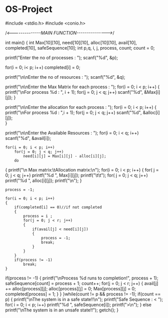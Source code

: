 
# OS-Project
#include <stdio.h>
#include <conio.h>

/*<--------------MAIN FUNCTION--------------->*/ 

int main()
{
int Max[10][10], need[10][10], alloc[10][10], avail[10], completed[10], safeSequence[10];
int p,q, i, j, process, count;
count = 0;

printf("Enter the no of processes : ");
scanf("%d", &p);

for(i = 0; i< p; i++)
	completed[i] = 0;

printf("\n\nEnter the no of resources : ");
scanf("%d", &q);

printf("\n\nEnter the Max Matrix for each process : ");
for(i = 0; i < p; i++)
{
	printf("\nFor process %d : ", i + 1);
	for(j = 0; j < q; j++)
		scanf("%d", &Max[i][j]);
}

printf("\n\nEnter the allocation for each process : ");
for(i = 0; i < p; i++)
{
	printf("\nFor process %d : ",i + 1);
	for(j = 0; j < q; j++)
		scanf("%d", &alloc[i][j]);	
}

printf("\n\nEnter the Available Resources : ");
for(i = 0; i < q; i++)
		scanf("%d", &avail[i]);	


	for(i = 0; i < p; i++)
		for(j = 0; j < q; j++)
			need[i][j] = Max[i][j] - alloc[i][j];
		do
{
	printf("\n Max matrix:\tAllocation matrix:\n");
	for(i = 0; i < p; i++)
	{
		for( j = 0; j < q; j++)
			printf("%d  ", Max[i][j]);
		printf("\t\t");
		for( j = 0; j < q; j++)
			printf("%d  ", alloc[i][j]);
		printf("\n");
	}

	process = -1;

	for(i = 0; i < p; i++)
	{
		if(completed[i] == 0)//if not completed
		{
			process = i ;
			for(j = 0; j < r; j++)
			{
				if(avail[j] < need[i][j])
				{
					process = -1;
					break;
				}
			}
		}
		if(process != -1)
			break;
	}
if(process != -1)
	{
		printf("\nProcess %d runs to completion!", process + 1);
		safeSequence[count] = process + 1;
		count++;
		for(j = 0; j < r; j++)
		{
			avail[j] += alloc[process][j];
			alloc[process][j] = 0;
			Max[process][j] = 0;
			completed[process] = 1;
		}
	}
}while(count != p && process != -1);
if(count == p)
{
	printf("\nThe system is in a safe state!!\n");
	printf("Safe Sequence : < ");
	for( i = 0; i < p; i++)
			printf("%d  ", safeSequence[i]);
	printf(">\n");
}
else
	printf("\nThe system is in an unsafe state!!");
getch();
}
